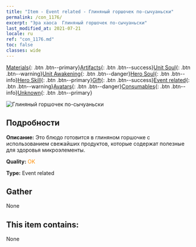```yaml
---
title: "Item - Event related - Глиняный горшочек по-сычуаньски"
permalink: /con_1176/
excerpt: "Эра хаоса  Глиняный горшочек по-сычуаньски"
last_modified_at: 2021-07-21
locale: ru
ref: "con_1176.md"
toc: false
classes: wide
---
```

 [Materials](/ItemsRU/){: .btn .btn--primary}[Artifacts](/ItemsRU/Artifacts/){: .btn .btn--success}[Unit Soul](/ItemsRU/UnitSoul/){: .btn .btn--warning}[Unit Awakening](/ItemsRU/UnitAwakening/){: .btn .btn--danger}[Hero Soul](/ItemsRU/HeroSoul/){: .btn .btn--info}[Hero Skill](/ItemsRU/HeroSkill/){: .btn .btn--primary}[Gift](/ItemsRU/Gift/){: .btn .btn--success}[Event related](/ItemsRU/Events/){: .btn .btn--warning}[Avatars](/ItemsRU/Avatars/){: .btn .btn--danger}[Consumables](/ItemsRU/Consumables/){: .btn .btn--info}[Unknown](/ItemsRU/Unknown/){: .btn .btn--primary}

 ![Глиняный горшочек по-сычуаньски](/images/t/i_81511231.png)

## Подробности
 **Описание:** Это блюдо готовится в глиняном горшочке с использованием свежайших продуктов, которые содержат полезные для здоровья микроэлементы.

 **Quality:** <span style="color: #FF8C00">OK</span>

 **Type:** Event related

## Gather

  None

## This item contains:

  None


